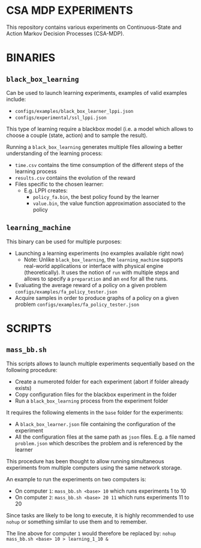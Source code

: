 # CSA MDP EXPERIMENTS

This repository contains various experiments on Continuous-State and Action
Markov Decision Processes (CSA-MDP).


# BINARIES

## `black_box_learning`

Can be used to launch learning experiments, examples of valid examples include:

- `configs/examples/black_box_learner_lppi.json`
- `configs/experimental/ssl_lppi.json`

This type of learning require a blackbox model (i.e. a model which allows to
choose a couple (state, action) and to sample the result).

Running a `black_box_learning` generates multiple files allowing a better
understanding of the learning process:

- `time.csv` contains the time consumption of the different steps of the learning process
- `results.csv` contains the evolution of the reward
- Files specific to the chosen learner:
  - E.g. LPPI creates:
    - `policy_fa.bin`, the best policy found by the learner
    - `value.bin`, the value function approximation associated to the policy

## `learning_machine`

This binary can be used for multiple purposes:

- Launching a learning experiments (no examples available right now)
  - Note: Unlike `black_box_learning`, the `learning_machine` supports
    real-world applications or interface with physical engine (theoretically).
    It uses the notion of `run` with multiple steps and allows to specify a
    `preparation` and an `end` for all the runs.
- Evaluating the average reward of a policy on a given problem `configs/examples/fa_policy_tester.json`
- Acquire samples in order to produce graphs of a policy on a given problem
  `configs/examples/fa_policy_tester.json`

# SCRIPTS

## `mass_bb.sh`

This scripts allows to launch multiple experiments sequentially based on the
following procedure:

- Create a numeroted folder for each experiment (abort if folder already exists)
- Copy configuration files for the blackbox experiment in the folder
- Run a `black_box_learning` process from the experiment folder

It requires the following elements in the `base` folder for the experiments:

- A `black_box_learner.json` file containing the configuration of the experiment
- All the configuration files at the same path as `json` files.
  E.g. a file named `problem.json` which describes the problem and is referenced
  by the learner

This procedure has been thought to allow running simultaneous experiments from
multiple computers using the same network storage.

An example to run the experiments on two computers is:

- On computer `1`: `mass_bb.sh <base> 10` which runs experiments 1 to 10
- On computer `2`: `mass_bb.sh <base> 20 11` which runs experiments 11 to 20

Since tasks are likely to be long to execute, it is highly recommended to use
`nohup` or something similar to use them and to remember.

The line above for computer `1` would therefore be replaced by:
`nohup mass_bb.sh <base> 10 > learning_1_10 &`
